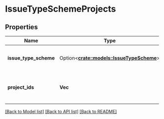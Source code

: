 # IssueTypeSchemeProjects

## Properties

Name | Type | Description | Notes
------------ | ------------- | ------------- | -------------
**issue_type_scheme** | Option<[**crate::models::IssueTypeScheme**](IssueTypeScheme.md)> | Details of an issue type scheme. | 
**project_ids** | **Vec<String>** | The IDs of the projects using the issue type scheme. | 

[[Back to Model list]](../README.md#documentation-for-models) [[Back to API list]](../README.md#documentation-for-api-endpoints) [[Back to README]](../README.md)


